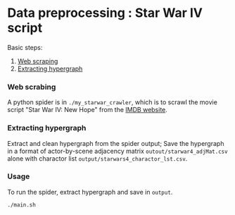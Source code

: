 # Data preprocessing : Star War IV script

Basic steps:

1. [Web scraping](#web-scraping)
2. [Extracting hypergraph](#extracting-hypergraph)

### Web scrabing

A python spider is in `./my_starwar_crawler`, which  is to scrawl the movie script "Star War IV: New Hope" from the [IMDB website](https://imsdb.com/scripts/Star-Wars-A-New-Hope.html).


### Extracting hypergraph
Extract and clean hypergraph from the spider output; Save the hypergraph in a format of actor-by-scene adjacency matrix `outout/starwar4_adjMat.csv` alone with charactor list `output/starwars4_charactor_lst.csv`.


### Usage

To run the spider, extract hypergraph and save in `output`.
```shell
./main.sh
```

